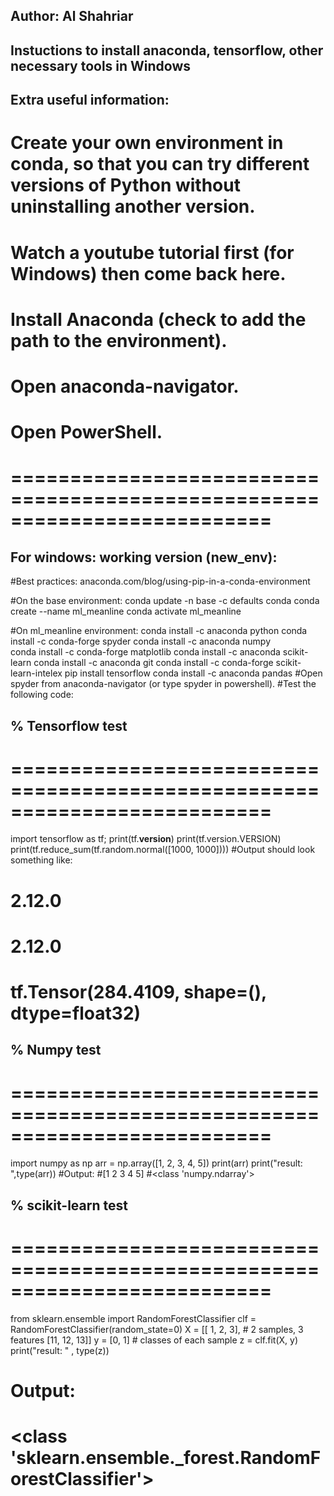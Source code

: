 ## Author: Al Shahriar
## Instuctions to install anaconda, tensorflow, other necessary tools in Windows
## Extra useful information: 
# Create your own environment in conda, so that you can try different versions of Python without uninstalling another version.
# Watch a youtube tutorial first (for Windows) then come back here.
# Install Anaconda (check to add the path to the environment).
# Open anaconda-navigator.
# Open PowerShell.
# ==========================================================================
## For windows: working version (new_env):
#Best practices: anaconda.com/blog/using-pip-in-a-conda-environment

#On the base environment: 
	conda update -n base -c defaults conda
	conda create --name ml_meanline
	conda activate ml_meanline

#On ml_meanline environment: 
	conda install -c anaconda python
	conda install -c conda-forge spyder
	conda install -c anaconda numpy     
	conda install -c conda-forge matplotlib
	conda install -c anaconda scikit-learn
	conda install -c anaconda git
	conda install -c conda-forge scikit-learn-intelex
	pip install tensorflow
	conda install -c anaconda pandas
#Open spyder from anaconda-navigator (or type spyder in powershell).
#Test the following code:

## % Tensorflow test
# ==========================================================================
import tensorflow as tf;
print(tf.__version__)
print(tf.version.VERSION)
print(tf.reduce_sum(tf.random.normal([1000, 1000])))
#Output should look something like:
# 2.12.0
# 2.12.0
# tf.Tensor(284.4109, shape=(), dtype=float32)

## % Numpy test
# ==========================================================================
import numpy as np
arr = np.array([1, 2, 3, 4, 5])
print(arr)
print("result: ",type(arr))
#Output: 
#[1 2 3 4 5]
#<class 'numpy.ndarray'>

## % scikit-learn test
# ==========================================================================
from sklearn.ensemble import RandomForestClassifier
clf = RandomForestClassifier(random_state=0)
X = [[ 1,  2,  3],  # 2 samples, 3 features
	 [11, 12, 13]]
y = [0, 1]  # classes of each sample
z = clf.fit(X, y)
print("result: " , type(z))
# Output: 
# <class 'sklearn.ensemble._forest.RandomForestClassifier'>